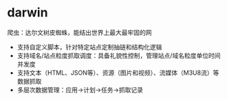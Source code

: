 # darwin
爬虫：达尔文树皮蜘蛛，能结出世界上最大最牢固的网

* 支持自定义脚本，针对特定站点定制抽链和结构化逻辑
* 支持域名/站点粒度抓取调度：具备礼貌性控制，管理站点/域名粒度单位时间并发度
* 支持文本（HTML、JSON等）、资源（图片和视频）、流媒体（M3U8流）等数据抓取
* 多层次数据管理：应用->计划->任务->抓取记录

